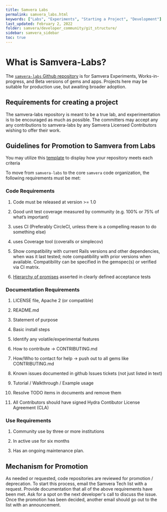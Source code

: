 ```yaml
---
title: Samvera Labs
permalink: samvera_labs.html
keywords: ["Labs", "Experiments", "Starting a Project", "Development"]
last_updated: February 2, 2022
folder: samvera/developer_community/git_structure/
sidebar: samvera_sidebar
toc: true
---
```


# What is Samvera-Labs?

The [`samvera-labs` Github repository](https://github.com/samvera-labs) is for
Samvera Experiments, Works-in-progress, and Beta versions of gems and apps.
Projects here may be suitable for production use, but awaiting broader adoption.

## Requirements for creating a project

The samvera-labs repository is meant to be a true lab, and experimentation is to
be encouraged as much as possible. The committers may accept any any contributions
to samvera-labs by any Samvera Licensed Contributors wishing to offer their work.

## Guidelines for Promotion to Samvera from Labs

You may utilize this [template](https://docs.google.com/document/d/1pq80frBACLzA_q9cE1ZnMZh4WTiBv6iMUXELligbcv0/edit?usp=sharing) to display how your repository meets each criteria

To move from `samvera-labs` to the core `samvera` code organization, the following
requirements must be met:

### Code Requirements

1. Code must be released at version >= 1.0

1. Good unit test coverage measured by community (e.g. 100% or 75% of what’s important)

1. uses CI (Preferably CircleCI, unless there is a compelling reason to do something else)

1. uses Coverage tool (coveralls or simplecov)

1. Show compatibility with current Rails versions and other dependencies, when was it last tested; note compatibility with prior versions when available. Compatibility can be specified in the gemspec(s) or verified via CI matrix.

1. [Hierarchy of promises](https://samvera.atlassian.net/wiki/spaces/samvera/pages/405211336/Hydra+Stack+-+The+Hierarchy+of+Promises) asserted in clearly defined acceptance tests

### Documentation Requirements

1. LICENSE file, Apache 2 (or compatible)

1. README.md

1. Statement of purpose

1. Basic install steps

1. Identify any volatile/experimental features

1. How to contribute -> CONTRIBUTING.md

1. How/Who to contact for help -> push out to all gems like CONTRIBUTING.md

1. Known issues documented in github Issues tickets (not just listed in text)

1. Tutorial / Walkthrough / Example usage

1. Resolve TODO items in documents and remove them

1. All Contributors should have signed Hydra Contibutor License Agreement (CLA)

### Use Requirements

1. Community use by three or more institutions

1. In active use for six months

1. Has an ongoing maintenance plan.

## Mechanism for Promotion

As needed or requested, code repositories are reviewed for promotion / deprecation.
To start this process, email the Samvera Tech list with a request. Provide documentation
that all of the above requirements have been met. Ask for a spot on the next developer's
call to discuss the issue. Once the promotion has been decided, another email
should go out to the list with an announcement.
